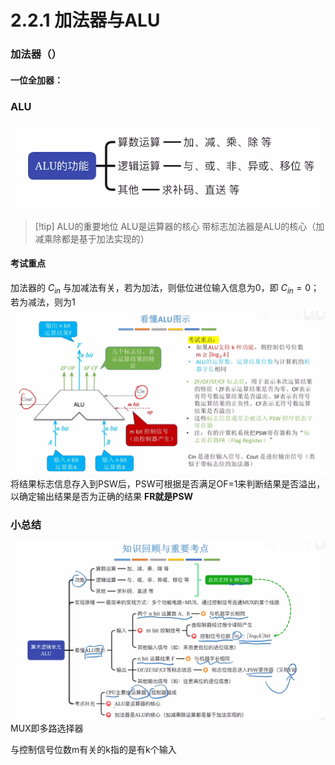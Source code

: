 # 2.2.1 加法器与ALU

### 加法器（）
#### 一位全加器：



### ALU

![](assets/Pasted%20image%2020250521144017.png)
>[!tip] ALU的重要地位
>ALU是运算器的核心
>带标志加法器是ALU的核心（加减乘除都是基于加法实现的）

#### 考试重点

加法器的 $C_{in}$ 与加减法有关，若为加法，则低位进位输入信息为0，即 $C_{in}=0$；若为减法，则为1
![](assets/Pasted%20image%2020250521144210.png)
将结果标志信息存入到PSW后，PSW可根据是否满足OF=1来判断结果是否溢出，以确定输出结果是否为正确的结果
**FR就是PSW**

### 小总结

![](assets/Pasted%20image%2020250521144433.png)MUX即多路选择器

与控制信号位数m有关的k指的是有k个输入